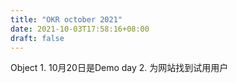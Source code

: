 ```yaml
---
title: "OKR october 2021"
date: 2021-10-03T17:58:16+08:00
draft: false
---
```


Object 1. 10月20日是Demo day 2. 为网站找到试用用户
